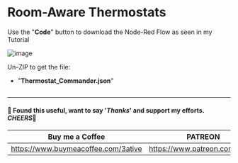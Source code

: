 # Room-Aware Thermostats

Use the "**Code**" button to download the Node-Red Flow as seen in my Tutorial

![image](https://user-images.githubusercontent.com/51385971/119962346-db4e1e80-bf9e-11eb-926f-2b35987e1994.png)

Un-ZIP to get the file:
* "**Thermostat_Commander.json**"


## 

___
#### 💖 Found this useful, want to say '*Thanks*' and support my efforts. *CHEERS*🍺
| Buy me a Coffee | PATREON |
|-----------------|---------|
| https://www.buymeacoffee.com/3ative | https://www.patreon.com/3ative |
